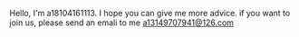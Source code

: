 Hello, I'm a18104161113. I hope you can give me more advice. 
if you want to join us, please send an emali to me a13149707941@126.com

